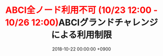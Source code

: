 ﻿---
layout: ja/event/post
title:  <span style="color:red">ABCI全ノード利用不可 (10/23 12:00 - 10/26 12:00)</span><span style="color:default">ABCIグランドチャレンジによる利用制限</span>
date:   2018-10-22 00:00:00 +0900
showdate: 2018.10.23-26
lang: ja
headline: "1"
categories: "EVENT"
img: bg.png
outurl: about_abci/info.html
---

